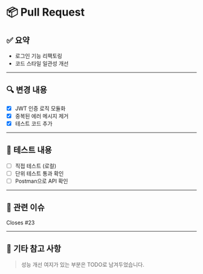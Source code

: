 # 📦 Pull Request

## ✅ 요약
<!-- 어떤 작업을 했는지 한두 줄로 요약해주세요 -->

- 로그인 기능 리팩토링
- 코드 스타일 일관성 개선

---

## 🔍 변경 내용
<!-- 주요 변경 사항을 bullet point로 작성해주세요 -->

- [x] JWT 인증 로직 모듈화
- [x] 중복된 에러 메시지 제거
- [x] 테스트 코드 추가

---

## 🧪 테스트 내용
<!-- 어떤 테스트를 했는지 명시해주세요 -->

- [ ] 직접 테스트 (로컬)
- [ ] 단위 테스트 통과 확인
- [ ] Postman으로 API 확인

---

## 🧩 관련 이슈
<!-- 연관된 이슈 번호가 있다면 적어주세요 -->
Closes #23

---

## 💬 기타 참고 사항
<!-- 리뷰어에게 전달하고 싶은 내용이 있다면 작성해주세요 -->

> 성능 개선 여지가 있는 부분은 TODO로 남겨두었습니다.
